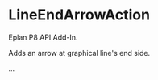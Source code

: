 LineEndArrowAction
==================

Eplan P8 API Add-In.

Adds an arrow at graphical line's end side.

...